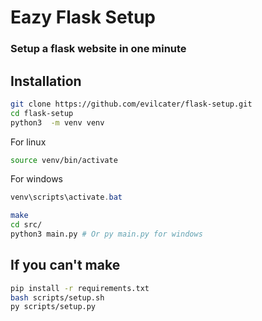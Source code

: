 # Eazy Flask Setup
### Setup a flask website in one minute

## Installation
```bash
git clone https://github.com/evilcater/flask-setup.git
cd flask-setup
python3  -m venv venv
```
For linux
```bash
source venv/bin/activate
```
For windows
```powershell
venv\scripts\activate.bat
```

```bash
make
cd src/
python3 main.py # Or py main.py for windows
```

## If you can't make 

```bash
pip install -r requirements.txt
bash scripts/setup.sh
py scripts/setup.py
```
